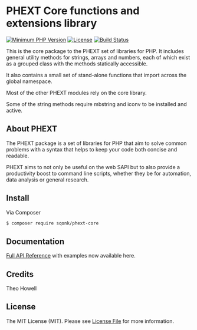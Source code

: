 

# PHEXT Core functions and extensions library

[![Minimum PHP Version](https://img.shields.io/badge/php-%3E%3D%207.3-8892BF.svg)](https://php.net/)
[![License](https://sqonk.com/opensource/license.svg)](license.txt) [![Build Status](https://img.shields.io/travis/sqonk/phext-core/master.svg?style=flat-square)](https://travis-ci.org/sqonk/phext-core)

This is the core package to the PHEXT set of libraries for PHP. It includes general utility methods for strings, arrays and numbers, each of which exist as a grouped class with the methods statically accessible.

It also contains a small set of stand-alone functions that import across the global namespace.

Most of the other PHEXT modules rely on the core library.

Some of the string methods require mbstring and iconv to be installed and active.



## About PHEXT

The PHEXT package is a set of libraries for PHP that aim to solve common problems with a syntax that helps to keep your code both concise and readable.

PHEXT aims to not only be useful on the web SAPI but to also provide a productivity boost to command line scripts, whether they be for automation, data analysis or general research.



## Install

Via Composer

``` bash
$ composer require sqonk/phext-core
```



Documentation
------------

[Full API Reference](docs/api/index.md) with examples now available here.




## Credits

Theo Howell



## License

The MIT License (MIT). Please see [License File](license.txt) for more information.